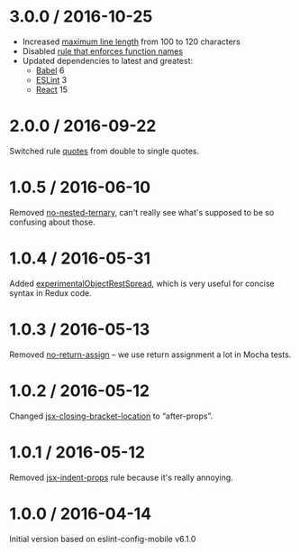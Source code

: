 3.0.0 / 2016-10-25
==================

* Increased [maximum line length](http://eslint.org/docs/rules/max-len) from 100 to 120 characters
* Disabled [rule that enforces function names](http://eslint.org/docs/rules/func-names)
* Updated dependencies to latest and greatest:
  * [Babel](http://babeljs.io/) 6
  * [ESLint](http://eslint.org/) 3
  * [React](https://facebook.github.io/react/) 15

2.0.0 / 2016-09-22
==================

Switched rule [quotes](http://eslint.org/docs/rules/quotes) from double to single quotes.

1.0.5 / 2016-06-10
==================

Removed [no-nested-ternary](http://eslint.org/docs/rules/no-nested-ternary), can't really see what's
supposed to be so confusing about those.

1.0.4 / 2016-05-31
==================

Added [experimentalObjectRestSpread](http://eslint.org/docs/1.0.0/user-guide/configuring), which is
very useful for concise syntax in Redux code.

1.0.3 / 2016-05-13
==================

Removed [no-return-assign](http://eslint.org/docs/rules/no-return-assign) – we use return assignment
a lot in Mocha tests.

1.0.2 / 2016-05-12
==================

Changed [jsx-closing-bracket-location](https://github.com/yannickcr/eslint-plugin-react/blob/master/docs/rules/jsx-closing-bracket-location.md)
to “after-props”.

1.0.1 / 2016-05-12
==================

Removed [jsx-indent-props](https://github.com/yannickcr/eslint-plugin-react/blob/master/docs/rules/jsx-indent-props.md)
rule because it's really annoying.


1.0.0 / 2016-04-14
==================

Initial version based on eslint-config-mobile v6.1.0


